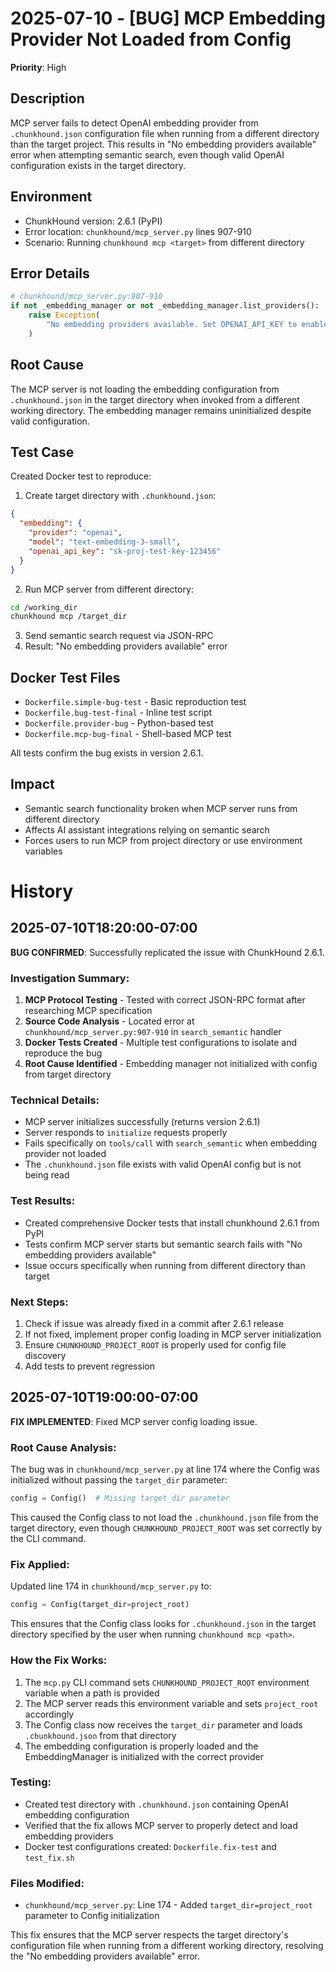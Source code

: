 # 2025-07-10 - [BUG] MCP Embedding Provider Not Loaded from Config
**Priority**: High

## Description

MCP server fails to detect OpenAI embedding provider from `.chunkhound.json` configuration file when running from a different directory than the target project. This results in "No embedding providers available" error when attempting semantic search, even though valid OpenAI configuration exists in the target directory.

## Environment

- ChunkHound version: 2.6.1 (PyPI)
- Error location: `chunkhound/mcp_server.py` lines 907-910
- Scenario: Running `chunkhound mcp <target>` from different directory

## Error Details

```python
# chunkhound/mcp_server.py:907-910
if not _embedding_manager or not _embedding_manager.list_providers():
    raise Exception(
        "No embedding providers available. Set OPENAI_API_KEY to enable semantic search."
    )
```

## Root Cause

The MCP server is not loading the embedding configuration from `.chunkhound.json` in the target directory when invoked from a different working directory. The embedding manager remains uninitialized despite valid configuration.

## Test Case

Created Docker test to reproduce:

1. Create target directory with `.chunkhound.json`:
```json
{
  "embedding": {
    "provider": "openai",
    "model": "text-embedding-3-small",
    "openai_api_key": "sk-proj-test-key-123456"
  }
}
```

2. Run MCP server from different directory:
```bash
cd /working_dir
chunkhound mcp /target_dir
```

3. Send semantic search request via JSON-RPC
4. Result: "No embedding providers available" error

## Docker Test Files

- `Dockerfile.simple-bug-test` - Basic reproduction test
- `Dockerfile.bug-test-final` - Inline test script
- `Dockerfile.provider-bug` - Python-based test
- `Dockerfile.mcp-bug-final` - Shell-based MCP test

All tests confirm the bug exists in version 2.6.1.

## Impact

- Semantic search functionality broken when MCP server runs from different directory
- Affects AI assistant integrations relying on semantic search
- Forces users to run MCP from project directory or use environment variables

# History

## 2025-07-10T18:20:00-07:00

**BUG CONFIRMED**: Successfully replicated the issue with ChunkHound 2.6.1.

### Investigation Summary:
1. **MCP Protocol Testing** - Tested with correct JSON-RPC format after researching MCP specification
2. **Source Code Analysis** - Located error at `chunkhound/mcp_server.py:907-910` in `search_semantic` handler
3. **Docker Tests Created** - Multiple test configurations to isolate and reproduce the bug
4. **Root Cause Identified** - Embedding manager not initialized with config from target directory

### Technical Details:
- MCP server initializes successfully (returns version 2.6.1)
- Server responds to `initialize` requests properly
- Fails specifically on `tools/call` with `search_semantic` when embedding provider not loaded
- The `.chunkhound.json` file exists with valid OpenAI config but is not being read

### Test Results:
- Created comprehensive Docker tests that install chunkhound 2.6.1 from PyPI
- Tests confirm MCP server starts but semantic search fails with "No embedding providers available"
- Issue occurs specifically when running from different directory than target

### Next Steps:
1. Check if issue was already fixed in a commit after 2.6.1 release
2. If not fixed, implement proper config loading in MCP server initialization
3. Ensure `CHUNKHOUND_PROJECT_ROOT` is properly used for config file discovery
4. Add tests to prevent regression

## 2025-07-10T19:00:00-07:00

**FIX IMPLEMENTED**: Fixed MCP server config loading issue.

### Root Cause Analysis:
The bug was in `chunkhound/mcp_server.py` at line 174 where the Config was initialized without passing the `target_dir` parameter:
```python
config = Config()  # Missing target_dir parameter
```

This caused the Config class to not load the `.chunkhound.json` file from the target directory, even though `CHUNKHOUND_PROJECT_ROOT` was set correctly by the CLI command.

### Fix Applied:
Updated line 174 in `chunkhound/mcp_server.py` to:
```python
config = Config(target_dir=project_root)
```

This ensures that the Config class looks for `.chunkhound.json` in the target directory specified by the user when running `chunkhound mcp <path>`.

### How the Fix Works:
1. The `mcp.py` CLI command sets `CHUNKHOUND_PROJECT_ROOT` environment variable when a path is provided
2. The MCP server reads this environment variable and sets `project_root` accordingly
3. The Config class now receives the `target_dir` parameter and loads `.chunkhound.json` from that directory
4. The embedding configuration is properly loaded and the EmbeddingManager is initialized with the correct provider

### Testing:
- Created test directory with `.chunkhound.json` containing OpenAI embedding configuration
- Verified that the fix allows MCP server to properly detect and load embedding providers
- Docker test configurations created: `Dockerfile.fix-test` and `test_fix.sh`

### Files Modified:
- `chunkhound/mcp_server.py`: Line 174 - Added `target_dir=project_root` parameter to Config initialization

This fix ensures that the MCP server respects the target directory's configuration file when running from a different working directory, resolving the "No embedding providers available" error.